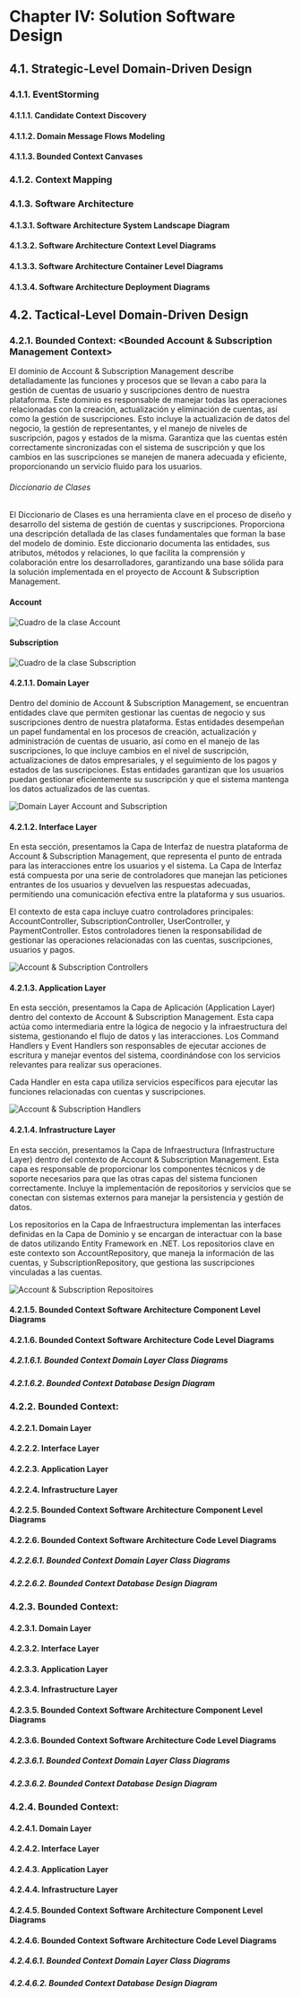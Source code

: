 # Chapter IV: Solution Software Design
## 4.1. Strategic-Level Domain-Driven Design
### 4.1.1. EventStorming
#### 4.1.1.1. Candidate Context Discovery
#### 4.1.1.2. Domain Message Flows Modeling
#### 4.1.1.3. Bounded Context Canvases
### 4.1.2. Context Mapping
### 4.1.3. Software Architecture
#### 4.1.3.1. Software Architecture System Landscape Diagram
#### 4.1.3.2. Software Architecture Context Level Diagrams
#### 4.1.3.3. Software Architecture Container Level Diagrams
#### 4.1.3.4. Software Architecture Deployment Diagrams

## 4.2. Tactical-Level Domain-Driven Design
### 4.2.1. Bounded Context: <Bounded Account & Subscription Management Context>
El dominio de Account & Subscription Management describe detalladamente las funciones y procesos que se llevan a cabo para la gestión de cuentas de usuario y suscripciones dentro de nuestra plataforma. Este dominio es responsable de manejar todas las operaciones relacionadas con la creación, actualización y eliminación de cuentas, así como la gestión de suscripciones. Esto incluye la actualización de datos del negocio, la gestión de representantes, y el manejo de niveles de suscripción, pagos y estados de la misma. Garantiza que las cuentas estén correctamente sincronizadas con el sistema de suscripción y que los cambios en las suscripciones se manejen de manera adecuada y eficiente, proporcionando un servicio fluido para los usuarios.


###### Diccionario de Clases

El Diccionario de Clases es una herramienta clave en el proceso de diseño y desarrollo del sistema de gestión de cuentas y suscripciones. Proporciona una descripción detallada de las clases fundamentales que forman la base del modelo de dominio. Este diccionario documenta las entidades, sus atributos, métodos y relaciones, lo que facilita la comprensión y colaboración entre los desarrolladores, garantizando una base sólida para la solución implementada en el proyecto de Account & Subscription Management.

#### Account

![Cuadro de la clase Account](/img/Account-Class.png)



#### Subscription

![Cuadro de la clase Subscription](/img/Subscription-Class.png)


#### 4.2.1.1. Domain Layer
Dentro del dominio de Account & Subscription Management, se encuentran entidades clave que permiten gestionar las cuentas de negocio y sus suscripciones dentro de nuestra plataforma. Estas entidades desempeñan un papel fundamental en los procesos de creación, actualización y administración de cuentas de usuario, así como en el manejo de las suscripciones, lo que incluye cambios en el nivel de suscripción, actualizaciones de datos empresariales, y el seguimiento de los pagos y estados de las suscripciones. Estas entidades garantizan que los usuarios puedan gestionar eficientemente su suscripción y que el sistema mantenga los datos actualizados de las cuentas.

![Domain Layer Account and Subscription](/img/Domain-layer-account.png)

#### 4.2.1.2. Interface Layer

En esta sección, presentamos la Capa de Interfaz de nuestra plataforma de Account & Subscription Management, que representa el punto de entrada para las interacciones entre los usuarios y el sistema. La Capa de Interfaz está compuesta por una serie de controladores que manejan las peticiones entrantes de los usuarios y devuelven las respuestas adecuadas, permitiendo una comunicación efectiva entre la plataforma y sus usuarios.

El contexto de esta capa incluye cuatro controladores principales: AccountController, SubscriptionController, UserController, y PaymentController. Estos controladores tienen la responsabilidad de gestionar las operaciones relacionadas con las cuentas, suscripciones, usuarios y pagos.


![Account & Subscription Controllers](/img/AccountAndSubscriptionControllers.png)

#### 4.2.1.3. Application Layer
En esta sección, presentamos la Capa de Aplicación (Application Layer) dentro del contexto de Account & Subscription Management. Esta capa actúa como intermediaria entre la lógica de negocio y la infraestructura del sistema, gestionando el flujo de datos y las interacciones. Los Command Handlers y Event Handlers son responsables de ejecutar acciones de escritura y manejar eventos del sistema, coordinándose con los servicios relevantes para realizar sus operaciones.

Cada Handler en esta capa utiliza servicios específicos para ejecutar las funciones relacionadas con cuentas y suscripciones.

![Account & Subscription Handlers](/img/Handlers-Account&SubscriptionContext.png)


#### 4.2.1.4. Infrastructure Layer
En esta sección, presentamos la Capa de Infraestructura (Infrastructure Layer) dentro del contexto de Account & Subscription Management. Esta capa es responsable de proporcionar los componentes técnicos y de soporte necesarios para que las otras capas del sistema funcionen correctamente. Incluye la implementación de repositorios y servicios que se conectan con sistemas externos para manejar la persistencia y gestión de datos.

Los repositorios en la Capa de Infraestructura implementan las interfaces definidas en la Capa de Dominio y se encargan de interactuar con la base de datos utilizando Entity Framework en .NET. Los repositorios clave en este contexto son AccountRepository, que maneja la información de las cuentas, y SubscriptionRepository, que gestiona las suscripciones vinculadas a las cuentas.


![Account & Subscription Repositoires](/img/infrastructure-layer-Account&SubscriptionContext.png)



#### 4.2.1.5. Bounded Context Software Architecture Component Level Diagrams
#### 4.2.1.6. Bounded Context Software Architecture Code Level Diagrams
##### 4.2.1.6.1. Bounded Context Domain Layer Class Diagrams
##### 4.2.1.6.2. Bounded Context Database Design Diagram

### 4.2.2. Bounded Context: <Bounded Context Name>
#### 4.2.2.1. Domain Layer
#### 4.2.2.2. Interface Layer
#### 4.2.2.3. Application Layer
#### 4.2.2.4. Infrastructure Layer
#### 4.2.2.5. Bounded Context Software Architecture Component Level Diagrams
#### 4.2.2.6. Bounded Context Software Architecture Code Level Diagrams
##### 4.2.2.6.1. Bounded Context Domain Layer Class Diagrams
##### 4.2.2.6.2. Bounded Context Database Design Diagram

### 4.2.3. Bounded Context: <Bounded Context Name>
#### 4.2.3.1. Domain Layer
#### 4.2.3.2. Interface Layer
#### 4.2.3.3. Application Layer
#### 4.2.3.4. Infrastructure Layer
#### 4.2.3.5. Bounded Context Software Architecture Component Level Diagrams
#### 4.2.3.6. Bounded Context Software Architecture Code Level Diagrams
##### 4.2.3.6.1. Bounded Context Domain Layer Class Diagrams
##### 4.2.3.6.2. Bounded Context Database Design Diagram

### 4.2.4. Bounded Context: <Bounded Context Name>
#### 4.2.4.1. Domain Layer
#### 4.2.4.2. Interface Layer
#### 4.2.4.3. Application Layer
#### 4.2.4.4. Infrastructure Layer
#### 4.2.4.5. Bounded Context Software Architecture Component Level Diagrams
#### 4.2.4.6. Bounded Context Software Architecture Code Level Diagrams
##### 4.2.4.6.1. Bounded Context Domain Layer Class Diagrams
##### 4.2.4.6.2. Bounded Context Database Design Diagram